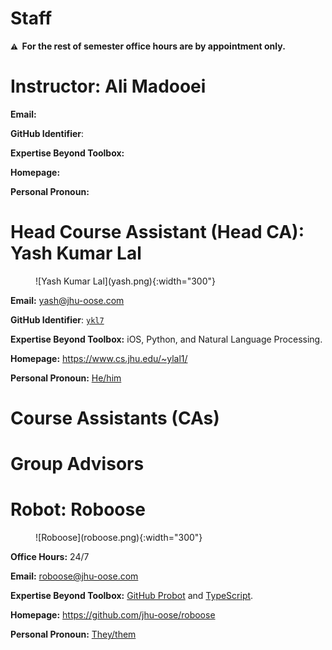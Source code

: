 # Staff

**<small>⚠️</small>  For the rest of semester office hours are by appointment only.**

<!-- 
**<small>⚠️</small>  Office hours may be rescheduled: check the [Announcements](https://github.com/jhu-oose/{{site.course}}-students/labels/announcement){:data-proofer-ignore="true"} <small title="You must be a registered student logged into GitHub to see this.">🔒</small>.**

**<small>⚠️</small>  Office hours are at the Undergraduate Laboratory in Malone Hall 122.**
-->

# Instructor: Ali Madooei

<!-- **Office Hours:** Mondays & Wednesdays 15:00–16:00 -->

**Email:**

**GitHub Identifier**: 

**Expertise Beyond Toolbox:**

**Homepage:**

**Personal Pronoun:**

# Head Course Assistant (Head CA): Yash Kumar Lal

<figure markdown="1">
![Yash Kumar Lal](yash.png){:width="300"}
</figure>

<!-- **Office Hours:** Tuesdays 10:00–11:00 & Thursdays 10:00–11:00 -->

**Email:** <yash@jhu-oose.com>

**GitHub Identifier**: [`ykl7`](https://github.com/ykl7)

**Expertise Beyond Toolbox:** iOS, Python, and Natural Language Processing.

**Homepage:** <https://www.cs.jhu.edu/~ylal1/>

**Personal Pronoun:** [He/him](https://www.mypronouns.org/he-him)

# Course Assistants (CAs)

# Group Advisors

# Robot: Roboose

<figure markdown="1">
![Roboose](roboose.png){:width="300"}
</figure>

**Office Hours:** 24/7

**Email:** <roboose@jhu-oose.com>

**Expertise Beyond Toolbox:** [GitHub Probot](https://probot.github.io) and [TypeScript](https://www.typescriptlang.org).

**Homepage:** <https://github.com/jhu-oose/roboose>

**Personal Pronoun:** [They/them](https://www.mypronouns.org/they-them)
